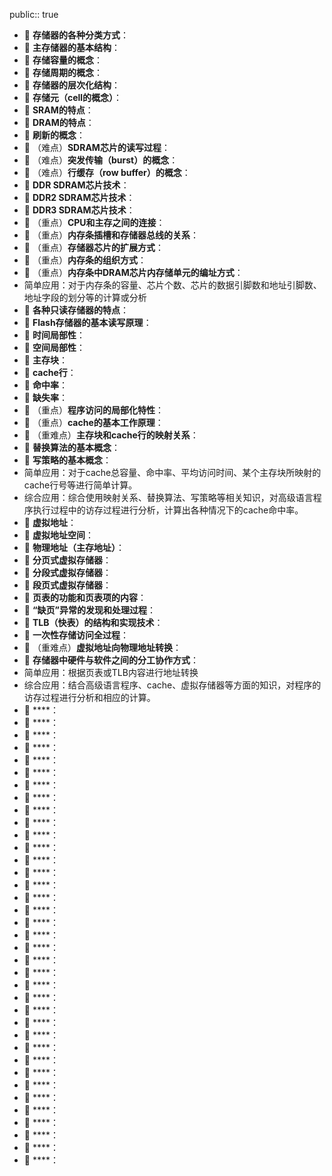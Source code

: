 public:: true

- 🔵 **存储器的各种分类方式**：
- 🔵 **主存储器的基本结构**：
- 🔵 **存储容量的概念**：
- 🔵 **存储周期的概念**：
- 🔵 **存储器的层次化结构**：
- 🔵 **存储元（cell的概念）**：
- 🔵 **SRAM的特点**：
- 🔵 **DRAM的特点**：
- 🔵 **刷新的概念**：
- 🔵 （难点）**SDRAM芯片的读写过程**：
- 🔵 （难点）**突发传输（burst）的概念**：
- 🔵 （难点）**行缓存（row buffer）的概念**：
- 🔵 **DDR SDRAM芯片技术**：
- 🔵 **DDR2 SDRAM芯片技术**：
- 🔵 **DDR3 SDRAM芯片技术**：
- 🔵 （重点）**CPU和主存之间的连接**：
- 🔵 （重点）**内存条插槽和存储器总线的关系**：
- 🔵 （重点）**存储器芯片的扩展方式**：
- 🔵 （重点）**内存条的组织方式**：
- 🔵 （重点）**内存条中DRAM芯片内存储单元的编址方式**：
- 简单应用：对于内存条的容量、芯片个数、芯片的数据引脚数和地址引脚数、地址字段的划分等的计算或分析
- 🔵 **各种只读存储器的特点**：
- 🔵 **Flash存储器的基本读写原理**：
- 🔵 **时间局部性**：
- 🔵 **空间局部性**：
- 🔵 **主存块**：
- 🔵 **cache行**：
- 🔵 **命中率**：
- 🔵 **缺失率**：
- 🔵 （重点）**程序访问的局部化特性**：
- 🔵 （重点）**cache的基本工作原理**：
- 🔵 （重难点）**主存块和cache行的映射关系**：
- 🔵 **替换算法的基本概念**：
- 🔵 **写策略的基本概念**：
- 简单应用：对于cache总容量、命中率、平均访问时间、某个主存块所映射的cache行号等进行简单计算。
- 综合应用：综合使用映射关系、替换算法、写策略等相关知识，对高级语言程序执行过程中的访存过程进行分析，计算出各种情况下的cache命中率。
- 🔵 **虚拟地址**：
- 🔵 **虚拟地址空间**：
- 🔵 **物理地址（主存地址）**：
- 🔵 **分页式虚拟存储器**：
- 🔵 **分段式虚拟存储器**：
- 🔵 **段页式虚拟存储器**：
- 🔵 **页表的功能和页表项的内容**：
- 🔵 **“缺页”异常的发现和处理过程**：
- 🔵 **TLB（快表）的结构和实现技术**：
- 🔵 **一次性存储访问全过程**：
- 🔵 （重难点）**虚拟地址向物理地址转换**：
- 🔵 **存储器中硬件与软件之间的分工协作方式**：
- 简单应用：根据页表或TLB内容进行地址转换
- 综合应用：结合高级语言程序、cache、虚拟存储器等方面的知识，对程序的访存过程进行分析和相应的计算。
- 🔵 ****：
- 🔵 ****：
- 🔵 ****：
- 🔵 ****：
- 🔵 ****：
- 🔵 ****：
- 🔵 ****：
- 🔵 ****：
- 🔵 ****：
- 🔵 ****：
- 🔵 ****：
- 🔵 ****：
- 🔵 ****：
- 🔵 ****：
- 🔵 ****：
- 🔵 ****：
- 🔵 ****：
- 🔵 ****：
- 🔵 ****：
- 🔵 ****：
- 🔵 ****：
- 🔵 ****：
- 🔵 ****：
- 🔵 ****：
- 🔵 ****：
- 🔵 ****：
- 🔵 ****：
- 🔵 ****：
- 🔵 ****：
- 🔵 ****：
- 🔵 ****：
- 🔵 ****：
- 🔵 ****：
- 🔵 ****：
- 🔵 ****：
- 🔵 ****：
- 🔵 ****：